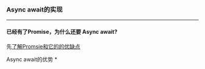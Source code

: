 ### Async await的实现
----------

#### 已经有了Promise，为什么还要 Async await?
先[了解Promsie和它的的优缺点](../js/promise.md)

Async await的优势
* 